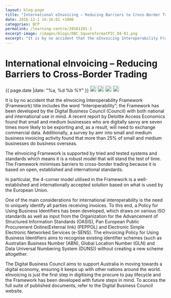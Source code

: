 ```yaml
---
layout: blog-page
title: "International eInvoicing – Reducing Barriers to Cross-Border Trading"
date: 2016-12-1 16:16:01 +1000
categories: DCP
permalink: /learning-centre/20161201-1
excerpt-image: /images/blogs/DBC_SquareformatPIC_04-01.png
excerpt: "It is by no accident that the eInvoicing Interoperability Framework (Framework) title includes the word “Interoperability”; the Framework has been developed by the Digital Business Council (Council) with both national and international use in mind. A recent report by Deloitte Access Economics found that small and medium businesses who are digitally savvy are seven times more likely to..."
---
```


# International eInvoicing – Reducing Barriers to Cross-Border Trading

{{ page.date |date: "%a, %d %b %Y"  }}
<a href="http://m.facebook.com/sharer.php?u={{ page.url | absolute_url }}&t={{ page.title }}&sv={{ page.excerpt-image | absolute_url}})"><img src="{{site.url}}/images/favicon/facebook.png" class="social-img" width="20px"/></a>
<a href="https://twitter.com/share?text={{ page.title }}&url={{ page.url | absolute_url }}"><img src="{{site.url}}/images/favicon/twitter.png" width="20px" class="social-img" /></a>
<a href="http://www.linkedin.com/shareArticle?mini=true&summary={{ page.excerpt }}&title={{ page.title }}&url={{ page.url | absolute_url }}"><img src="{{site.url}}/images/favicon/linkedin.jpg" width="20px" class="social-img" /></a>
<a href="mailto:?subject=Digital%20Business%20Council%20-%20{{ page.title }}&body=Hi%2C%0A%0AI%20found%20this%20article%20from%20the%20Digital%20Business%20Council%20that%20I%20thought%20you%20might%20be%20interested%20in%3A%20%0A%0A{{page.url | absolute_url }}"><img src="{{site.url}}/images/favicon/mailto.png" class="social-img" width="20px"/></a>


It is by no accident that the eInvoicing Interoperability Framework (Framework) title includes the word “Interoperability”; the Framework has been developed by the Digital Business Council (Council) with both national and international use in mind. A recent report by Deloitte Access Economics found that small and medium businesses who are digitally savvy are seven times more likely to be exporting and, as a result, will need to exchange commercial data. Additionally, a survey by amr into small and medium business invoicing activity found that more than 25% of small and medium businesses do business overseas.

The eInvoicing Framework is supported by tried and tested systems and standards which means it is a robust model that will stand the test of time. The Framework minimises barriers to cross-border trading because it is based on open, established and international standards.

In particular, the 4-corner model utilised in the Framework is a well-established and internationally accepted solution based on what is used by the European Union.

One of the main considerations for international interoperability is the need to uniquely identify all parties receiving invoices. To this end, a Policy for Using Business Identifiers has been developed, which draws on various ISO standards as well as input from the Organization for the Advancement of Structured Information Standards (OASIS), Pan European Public Procurement Online(External link) (PEPPOL) and Electronic Simple Electronic Networked Services (e-SENS). The eInvoicing Policy for Using Business Identifiers aims to recognise existing identifier schemes (such as Australian Business Number (ABN), Global Location Number (GLN) and Data Universal Numbering System (DUNS)) without creating a new scheme altogether.

The Digital Business Council aims to support Australia in moving towards a digital economy, ensuring it keeps up with other nations around the world. eInvoicing is just the first step in digitising the procure to pay lifecycle and the Framework has been developed with future steps in mind. To access the full suite of published documents, refer to the Digital Business Council website.
